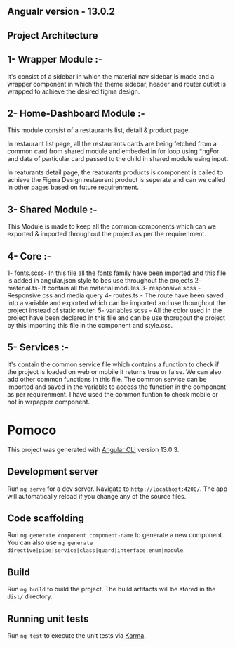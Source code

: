 
## Angualr version - 13.0.2
## Project Architecture

## 1- Wrapper Module :- 

   It's consist of a sidebar in which the material nav sidebar is made and a wrapper component in which the theme sidebar, header and router outlet is wrapped to achieve the desired figma design.

## 2- Home-Dashboard Module :-
   
   This module consist of a restaurants list, detail & product page.

   In restaurant list page, all the restaurants cards are being fetched from a common card from shared module and embeded in for loop using *ngFor and data of particular card passed to the child in shared module using input.

   In reaturants detail page, the reaturants products is component is called to achieve the Figma Design restaurent product is seperate and can we called in other pages based on future requirenment.

## 3- Shared Module :-   

   This Module is made to keep all the common components which can we exported & imported throughout the project as per the requirenment.


## 4- Core :-  
   
   1- fonts.scss- In this file all the fonts family have been imported and this file is added in angular.json style to bes use        throughout the projects
   2- material.ts- It contain all the material modules
   3- responsive.scss - Responsive css and media query
   4- routes.ts - The route have been saved into a variable and exported which can be imported and use thourghout the project instead of static router.
   5- variables.scss - All the color used in the project have been declared in this file and can be use thorugout the project by this importing this file in the component and style.css.

## 5- Services :- 

   It's contain the common service file which contains a function to check if the project is loaded on web or mobile it returns true or false. We can also add other common functions in this file. The common service can be imported and saved in the variable to access the function in the component as per requirenment. I have used the common funtion to check mobile or not in wrpapper component.


# Pomoco

This project was generated with [Angular CLI](https://github.com/angular/angular-cli) version 13.0.3.

## Development server

Run `ng serve` for a dev server. Navigate to `http://localhost:4200/`. The app will automatically reload if you change any of the source files.

## Code scaffolding

Run `ng generate component component-name` to generate a new component. You can also use `ng generate directive|pipe|service|class|guard|interface|enum|module`.

## Build

Run `ng build` to build the project. The build artifacts will be stored in the `dist/` directory.

## Running unit tests

Run `ng test` to execute the unit tests via [Karma](https://karma-runner.github.io).




